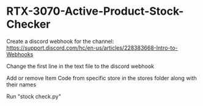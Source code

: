 # RTX-3070-Active-Product-Stock-Checker

Create a discord webhook for the channel: https://support.discord.com/hc/en-us/articles/228383668-Intro-to-Webhooks

Change the first line in the text file to the discord webhook

Add or remove Item Code from specific store in the stores folder along with their names

Run "stock check.py"
